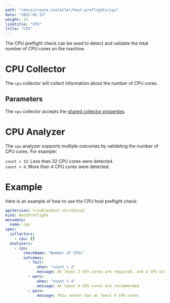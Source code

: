 ```yaml
---
path: "/docs/create-installer/host-preflights/cpu"
date: "2022-01-13"
weight: 25
linktitle: "CPU"
title: "CPU"
---
```

 
The CPU preflight check can be used to detect and validate the total number of CPU cores on the machine.

# CPU Collector

The `cpu` collector will collect information about the number of CPU cores.

## Parameters

The `cpu` collector accepts the [shared collector properties](https://troubleshoot.sh/docs/collect/collectors/#shared-properties).

# CPU Analyzer

The `cpu` analyzer supports multiple outcomes by validating the number of CPU cores. For example:

`count < 32`: Less than 32 CPU cores were detected.</br>
`count > 4`: More than 4 CPU cores were detected.

# Example

Here is an example of how to use the CPU host preflight check:

```yaml
apiVersion: troubleshoot.sh/v1beta2
kind: HostPreflight
metadata:
  name: cpu
spec:
  collectors:
    - cpu: {}
  analyzers:
    - cpu:
        checkName: "Number of CPUs"
        outcomes:
          - fail:
              when: "count < 2"
              message: At least 2 CPU cores are required, and 4 CPU cores are recommended
          - warn:
              when: "count < 4"
              message: At least 4 CPU cores are recommended
          - pass:
              message: This server has at least 4 CPU cores
```
